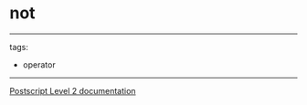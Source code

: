 # not

---
tags:

- operator

---

[Postscript Level 2 documentation](https://hepunx.rl.ac.uk/~adye/psdocs/ref/PSL2n.html#not)
